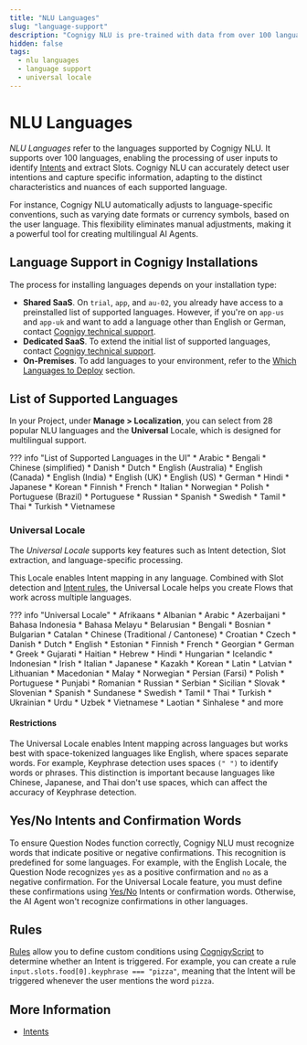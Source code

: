 ```yaml
---
title: "NLU Languages" 
slug: "language-support" 
description: "Cognigy NLU is pre-trained with data from over 100 languages to accurately recognize Intents and detect Slots."
hidden: false
tags:
  - nlu languages
  - language support
  - universal locale
---
```


# NLU Languages

_NLU Languages_ refer to the languages supported by Cognigy NLU. It supports over 100 languages,
enabling the processing of user inputs to identify [Intents](intents/overview.md) and extract Slots.
Cognigy NLU can accurately detect user intentions and capture specific information,
adapting to the distinct characteristics and nuances of each supported language.

For instance, Cognigy NLU automatically adjusts to language-specific conventions,
such as varying date formats or currency symbols, based on the user language.
This flexibility eliminates manual adjustments, making it a powerful tool for creating multilingual AI Agents.

## Language Support in Cognigy Installations

The process for installing languages depends on your installation type:

- **Shared SaaS**. On `trial`, `app`, and `au-02`, you already have access to a preinstalled list of supported languages. However, if you're on `app-us` and `app-uk` and want to add a language other than English or German, contact [Cognigy technical support](../../../help/get-help.md).
- **Dedicated SaaS**. To extend the initial list of supported languages, contact [Cognigy technical support](../../../help/get-help.md).
- **On-Premises**. To add languages to your environment, refer to the [Which Languages to Deploy](../../installation/migration/from-nlu-v1-to-v2-migration.md#choose-which-languages-to-deploy) section.

## List of Supported Languages

In your Project, under **Manage > Localization**,
you can select from 28 popular NLU languages and the **Universal** Locale,
which is designed for multilingual support. 

??? info "List of Supported Languages in the UI"
    * Arabic
    * Bengali
    * Chinese (simplified)
    * Danish
    * Dutch
    * English (Australia)
    * English (Canada)
    * English (India)
    * English (UK)
    * English (US)
    * German
    * Hindi
    * Japanese
    * Korean
    * Finnish
    * French
    * Italian
    * Norwegian
    * Polish
    * Portuguese (Brazil)
    * Portuguese
    * Russian
    * Spanish
    * Swedish
    * Tamil
    * Thai
    * Turkish
    * Vietnamese

### Universal Locale

The _Universal Locale_ supports key features such as Intent detection, Slot extraction, and language-specific processing.

This Locale enables Intent mapping in any language.
Combined with Slot detection and [Intent rules](intents/rules.md), the Universal Locale helps you create Flows that work across multiple languages.

??? info "Universal Locale"
    * Afrikaans
    * Albanian
    * Arabic
    * Azerbaijani
    * Bahasa Indonesia
    * Bahasa Melayu
    * Belarusian
    * Bengali
    * Bosnian
    * Bulgarian
    * Catalan
    * Chinese (Traditional / Cantonese)
    * Croatian
    * Czech
    * Danish
    * Dutch
    * English
    * Estonian
    * Finnish
    * French
    * Georgian
    * German
    * Greek
    * Gujarati
    * Haitian
    * Hebrew
    * Hindi
    * Hungarian
    * Icelandic
    * Indonesian
    * Irish
    * Italian
    * Japanese
    * Kazakh
    * Korean
    * Latin
    * Latvian
    * Lithuanian
    * Macedonian
    * Malay
    * Norwegian
    * Persian (Farsi)
    * Polish
    * Portuguese
    * Punjabi
    * Romanian
    * Russian
    * Serbian
    * Sicilian
    * Slovak
    * Slovenian
    * Spanish
    * Sundanese
    * Swedish
    * Tamil
    * Thai
    * Turkish
    * Ukrainian
    * Urdu
    * Uzbek
    * Vietnamese
    * Laotian
    * Sinhalese
    * and more

#### Restrictions

The Universal Locale enables Intent mapping across languages but works best with space-tokenized languages like English,
where spaces separate words.
For example, Keyphrase detection uses spaces `(" ")` to identify words or phrases.
This distinction is important because languages like Chinese, Japanese, and Thai don't use spaces, which can affect the accuracy of Keyphrase detection.

## Yes/No Intents and Confirmation Words

To ensure Question Nodes function correctly, Cognigy NLU must recognize words that indicate positive or negative confirmations.
This recognition is predefined for some languages. For example, with the English Locale, the Question Node recognizes `yes` as a positive confirmation and `no` as a negative confirmation.
For the Universal Locale feature, you must define these confirmations using [Yes/No](intents/yes-no-intents.md) Intents or confirmation words.
Otherwise, the AI Agent won't recognize confirmations in other languages.

## Rules

[Rules](intents/overview.md) allow you to define custom conditions using [CognigyScript](../../build/cognigyscript.md) to determine whether an Intent is triggered.
For example, you can create a rule `input.slots.food[0].keyphrase === "pizza"`, meaning that the Intent will be triggered whenever the user mentions the word `pizza`.

## More Information

- [Intents](overview.md)